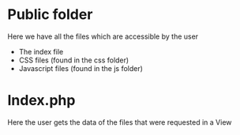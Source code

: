 <h1>Public folder</h1>
<p>Here we have all the files which are accessible by the user</p>
<ul>
<li>The index file</li>
<li>CSS files (found in the css folder)</li>
<li>Javascript files (found in the js folder)</li>
</ul>

<h1>Index.php</h1>
<p>Here the user gets the data of the files that were requested in a View </p>
